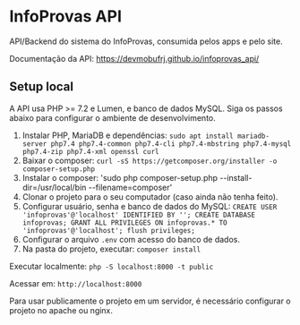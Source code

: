 # InfoProvas API
API/Backend do sistema do InfoProvas, consumida pelos apps e pelo site.

Documentação da API: https://devmobufrj.github.io/infoprovas_api/

## Setup local
A API usa PHP >= 7.2 e Lumen, e banco de dados MySQL. Siga os passos abaixo para configurar o ambiente
de desenvolvimento.


1. Instalar PHP, MariaDB e dependências: `sudo apt install mariadb-server php7.4 php7.4-common php7.4-cli php7.4-mbstring php7.4-mysql php7.4-zip php7.4-xml openssl curl`
2. Baixar o composer: `curl -sS https://getcomposer.org/installer -o composer-setup.php`
3. Instalar o composer: 'sudo php composer-setup.php --install-dir=/usr/local/bin --filename=composer'
4. Clonar o projeto para o seu computador (caso ainda não tenha feito).
5. Configurar usuário, senha e banco de dados do MySQL:
   `CREATE USER 'infoprovas'@'localhost' IDENTIFIED BY '';
    CREATE DATABASE infoprovas;
    GRANT ALL PRIVILEGES ON infoprovas.* TO 'infoprovas'@'localhost';
    flush privileges;`
6. Configurar o arquivo `.env` com acesso do banco de dados.
7. Na pasta do projeto, executar: `composer install`


Executar localmente: `php -S localhost:8000 -t public`

Acessar em: `http://localhost:8000`

Para usar publicamente o projeto em um servidor, é necessário configurar o projeto no apache ou nginx.
